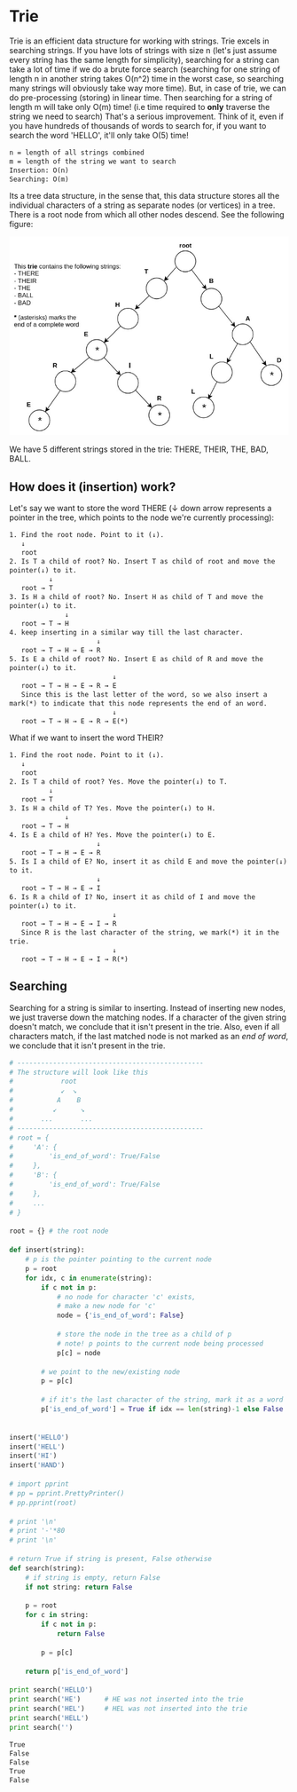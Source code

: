 # Trie

Trie is an efficient data structure for working with strings. Trie excels in searching strings. If you have lots of strings with size n (let's just assume every string has the same length for simplicity), searching for a string can take a lot of time if we do a brute force search (searching for one string of length n in another string takes O(n^2) time in the worst case, so searching many strings will obviously take way more time). But, in case of trie, we can do pre-processing (storing) in linear time. Then searching for a string of length m will take only O(m) time! (i.e time required to **only** traverse the string we need to search) That's a serious improvement. Think of it, even if you have hundreds of thousands of words to search for, if you want to search the word 'HELLO', it'll only take O(5) time!

    n = length of all strings combined
    m = length of the string we want to search
    Insertion: O(n)
    Searching: O(m)

Its a tree data structure, in the sense that, this data structure stores all the individual characters of a string as separate nodes (or vertices) in a tree. There is a root node from which all other nodes descend. See the following figure:

<img src="../../media/Trie.jpg" width="600px" alt="Trie">

We have 5 different strings stored in the trie: THERE, THEIR, THE, BAD, BALL.

## How does it (insertion) work?

Let's say we want to store the word THERE (↓ down arrow represents a pointer in the tree, which points to the node we're currently processing):

    1. Find the root node. Point to it (↓).
       ↓
       root
    2. Is T a child of root? No. Insert T as child of root and move the pointer(↓) to it.
              ↓
       root → T
    3. Is H a child of root? No. Insert H as child of T and move the pointer(↓) to it.
                  ↓
       root → T → H
    4. keep inserting in a similar way till the last character.
                          ↓
       root → T → H → E → R
    5. Is E a child of root? No. Insert E as child of R and move the pointer(↓) to it.
                              ↓
       root → T → H → E → R → E
       Since this is the last letter of the word, so we also insert a mark(*) to indicate that this node represents the end of an word.
                              ↓
       root → T → H → E → R → E(*)

What if we want to insert the word THEIR?

    1. Find the root node. Point to it (↓).
       ↓
       root
    2. Is T a child of root? Yes. Move the pointer(↓) to T.
              ↓
       root → T
    3. Is H a child of T? Yes. Move the pointer(↓) to H.
                  ↓
       root → T → H
    4. Is E a child of H? Yes. Move the pointer(↓) to E.
                          ↓
       root → T → H → E → R
    5. Is I a child of E? No, insert it as child E and move the pointer(↓) to it.
                          ↓
       root → T → H → E → I
    6. Is R a child of I? No, insert it as child of I and move the pointer(↓) to it.
                              ↓
       root → T → H → E → I → R
       Since R is the last character of the string, we mark(*) it in the trie.
                              ↓
       root → T → H → E → I → R(*)

## Searching

Searching for a string is similar to inserting. Instead of inserting new nodes, we just traverse down the matching nodes. If a character of the given string doesn't match, we conclude that it isn't present in the trie. Also, even if all characters match, if the last matched node is not marked as an _end of word_, we conclude that it isn't present in the trie.

```python
# -----------------------------------------------
# The structure will look like this
#            root
#            ↙  ↘
#           A    B
#          ↙      ↘
#       ...       ...
# -----------------------------------------------
# root = {
#     'A': {
#         'is_end_of_word': True/False
#     },
#     'B': {
#         'is_end_of_word': True/False
#     },
#     ...
# }

root = {} # the root node

def insert(string):
    # p is the pointer pointing to the current node
    p = root
    for idx, c in enumerate(string):
        if c not in p:
            # no node for character 'c' exists,
            # make a new node for 'c'
            node = {'is_end_of_word': False}

            # store the node in the tree as a child of p
            # note! p points to the current node being processed
            p[c] = node

        # we point to the new/existing node
        p = p[c]

        # if it's the last character of the string, mark it as a word
        p['is_end_of_word'] = True if idx == len(string)-1 else False


insert('HELLO')
insert('HELL')
insert('HI')
insert('HAND')

# import pprint
# pp = pprint.PrettyPrinter()
# pp.pprint(root)

# print '\n'
# print '-'*80
# print '\n'

# return True if string is present, False otherwise
def search(string):
    # if string is empty, return False
    if not string: return False

    p = root
    for c in string:
        if c not in p:
            return False

        p = p[c]

    return p['is_end_of_word']

print search('HELLO')
print search('HE')      # HE was not inserted into the trie
print search('HEL')     # HEL was not inserted into the trie
print search('HELL')
print search('')
```

    True
    False
    False
    True
    False
